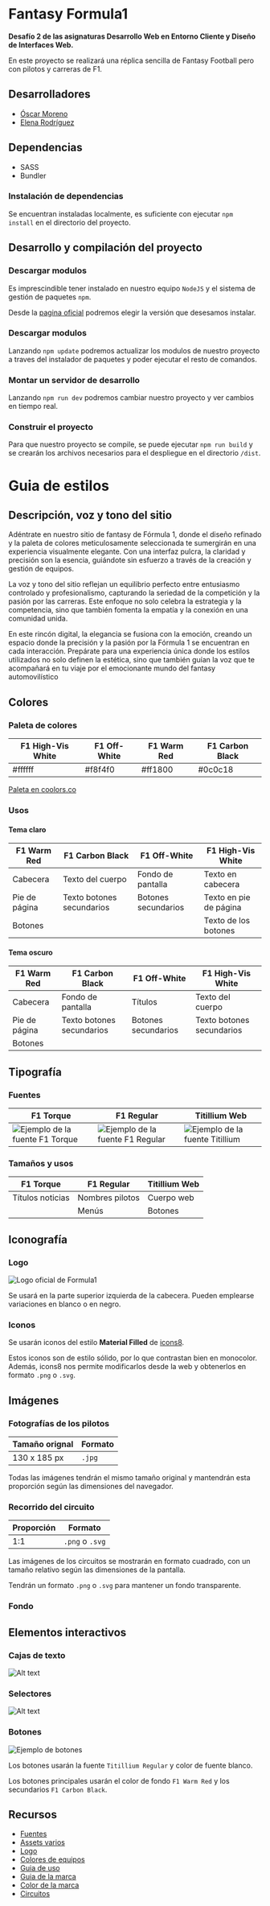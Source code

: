 ﻿# Fantasy Formula1

**Desafío 2 de las asignaturas Desarrollo Web en Entorno Cliente y Diseño de Interfaces Web.**

En este proyecto se realizará una réplica sencilla de Fantasy Football pero con pilotos y carreras de F1.

## Desarrolladores

- [Óscar Moreno](https://github.com/oscarMoreno02)
- [Elena Rodríguez](https://github.com/ElenaRgC)

## Dependencias

- SASS
- Bundler

### Instalación de dependencias

Se encuentran instaladas localmente, es suficiente con ejecutar `npm install` en el directorio del proyecto.

## Desarrollo y compilación del proyecto

### Descargar modulos
Es imprescindible tener instalado en nuestro equipo `NodeJS` y el sistema de gestión de paquetes `npm`.

Desde la [pagina oficial](https://nodejs.org/en/download) podremos elegir la versión que desesamos instalar.

### Descargar modulos

Lanzando `npm update` podremos actualizar los modulos de nuestro proyecto a traves del instalador de paquetes y poder ejecutar el resto de comandos.

### Montar un servidor de desarrollo

Lanzando `npm run dev` podremos cambiar nuestro proyecto y ver cambios en tiempo real.

### Construir el proyecto

Para que nuestro proyecto se compile, se puede ejecutar `npm run build` y se crearán los archivos necesarios para el despliegue en el directorio `/dist`.

# Guia de estilos

## Descripción, voz y tono del sitio

Adéntrate en nuestro sitio de fantasy de Fórmula 1, donde el diseño refinado y la paleta de colores meticulosamente seleccionada te sumergirán en una experiencia visualmente elegante. Con una interfaz pulcra, la claridad y precisión son la esencia, guiándote sin esfuerzo a través de la creación y gestión de equipos.

La voz y tono del sitio reflejan un equilibrio perfecto entre entusiasmo controlado y profesionalismo, capturando la seriedad de la competición y la pasión por las carreras. Este enfoque no solo celebra la estrategia y la competencia, sino que también fomenta la empatía y la conexión en una comunidad unida.

En este rincón digital, la elegancia se fusiona con la emoción, creando un espacio donde la precisión y la pasión por la Fórmula 1 se encuentran en cada interacción. Prepárate para una experiencia única donde los estilos utilizados no solo definen la estética, sino que también guían la voz que te acompañará en tu viaje por el emocionante mundo del fantasy automovilístico

## Colores

### Paleta de colores

| F1 High-Vis White | F1 Off-White | F1 Warm Red | F1 Carbon Black |
| ----------------- | ------------ | ----------- | --------------- |
| #ffffff           | #f8f4f0      | #ff1800     | #0c0c18         |

[Paleta en coolors.co](https://coolors.co/ffffff-f8f4f0-ff1800-0c0c18)

### Usos

#### Tema claro

| F1 Warm Red   | F1 Carbon Black           | F1 Off-White        | F1 High-Vis White      |
| ------------- | ------------------------- | ------------------- | ---------------------- |
| Cabecera      | Texto del cuerpo          | Fondo de pantalla   | Texto en cabecera      |
| Pie de página | Texto botones secundarios | Botones secundarios | Texto en pie de página |
| Botones       |                           |                     | Texto de los botones   |

#### Tema oscuro

| F1 Warm Red   | F1 Carbon Black           | F1 Off-White        | F1 High-Vis White         |
| ------------- | ------------------------- | ------------------- | ------------------------- |
| Cabecera      | Fondo de pantalla         | Títulos             | Texto del cuerpo          |
| Pie de página | Texto botones secundarios | Botones secundarios | Texto botones secundarios |
| Botones       |                           |                     |                           |

## Tipografía

### Fuentes

 | F1 Torque                                                                                                                                    | F1 Regular                                                                                                                                     | Titillium Web                                            |
 | -------------------------------------------------------------------------------------------------------------------------------------------- | ---------------------------------------------------------------------------------------------------------------------------------------------- | -------------------------------------------------------- |
 | ![Ejemplo de la fuente F1 Torque](https://imjustcreative.com/wp-content/uploads/2018/07/f1-torque-typeface-font-download-e1572958820115.png) | ![Ejemplo de la fuente F1 Regular](https://imjustcreative.com/wp-content/uploads/2018/07/f1-regular-typeface-font-download-e1572958798608.png) | ![Ejemplo de la fuente Titillium](/readme/titillium.png) |

### Tamaños y usos

 | F1 Torque        | F1 Regular      | Titillium Web |
 | ---------------- | --------------- | ------------- |
 | Títulos noticias | Nombres pilotos | Cuerpo web    |
 |                  | Menús           | Botones       |

## Iconografía

### Logo

![Logo oficial de Formula1](https://upload.wikimedia.org/wikipedia/commons/thumb/3/33/F1.svg/640px-F1.svg.png)

Se usará en la parte superior izquierda de la cabecera. Pueden emplearse  variaciones en blanco o en negro.

### Iconos

Se usarán iconos del estilo **Material Filled** de [icons8](https://icons8.com/icons/material).

Estos iconos son de estilo sólido, por lo que contrastan bien en monocolor. Además, icons8 nos permite modificarlos desde la web y obtenerlos en formato `.png` o `.svg`.

## Imágenes

### Fotografías de los pilotos

| Tamaño orignal | Formato |
| -------------- | ------- |
| 130 x 185 px   | `.jpg`  |

Todas las imágenes tendrán el mismo tamaño original y mantendrán esta proporción según las dimensiones del navegador.

### Recorrido del circuito

| Proporción | Formato         |
| ---------- | --------------- |
| 1:1        | `.png` o `.svg` |

Las imágenes de los circuitos se mostrarán en formato cuadrado, con un tamaño relativo según las dimensiones de la pantalla.

Tendrán un formato `.png` o `.svg` para mantener un fondo transparente.

### Fondo

## Elementos interactivos

### Cajas de texto
![Alt text](image-2.png)
### Selectores
![Alt text](image.png)
### Botones

![Ejemplo de botones](/readme/botones.png)

Los botones usarán la fuente `Titillium Regular` y color de fuente blanco.

Los botones principales usarán el color de fondo `F1 Warm Red` y los secundarios `F1 Carbon Black`.

## Recursos

- [Fuentes](https://imjustcreative.com/download-f1-fonts-formula-1-fonts/2021/09/16)
- [Assets varios](https://www.f1assets.com/homepage)
- [Logo](https://en.m.wikipedia.org/wiki/File:F1.svg)
- [Colores de equipos](https://www.reddit.com/r/formula1/comments/11a3wnj/f1_2023_hex_codes/)
- [Guia de uso](https://www.formula1.com/en/toolbar/guidelines.html)
- [Guia de la marca](https://ajansara.com/wp-content/uploads/F1-Master-Marka-rehberi.pdf)
- [Color de la marca](https://www.schemecolor.com/formula-one-red-logo-colors.php)
- [Circuitos](https://www.pngwing.com/en/search?q=f1+race+track)
